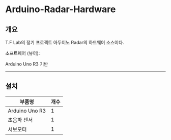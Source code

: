 # Arduino-Radar-Hardware

## 개요
T.F Lab의 정기 프로젝트 아두이노 Radar의 하드웨어 소스이다.

소프트웨어 (뷰어): 

Arduino Uno R3 기반

***

## 설치
| 부품명 | 개수 |
| --- | --- |
| Arduino Uno R3 | 1 |
| 초음파 센서 | 1 |
| 서보모터 | 1 |

